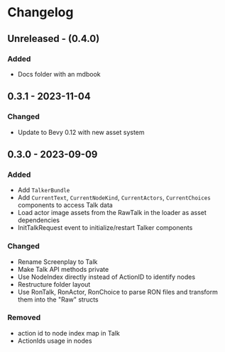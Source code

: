 # Changelog

## Unreleased - (0.4.0)

### Added
- Docs folder with an mdbook

## 0.3.1 - 2023-11-04

### Changed

- Update to Bevy 0.12 with new asset system

## 0.3.0 - 2023-09-09

### Added

- Add `TalkerBundle`
- Add `CurrentText`, `CurrentNodeKind`, `CurrentActors`, `CurrentChoices` components to access Talk data
- Load actor image assets from the RawTalk in the loader as asset dependencies
- InitTalkRequest event to initialize/restart Talker components

### Changed

- Rename Screenplay to Talk
- Make Talk API methods private
- Use NodeIndex directly instead of ActionID to identify nodes
- Restructure folder layout
- Use RonTalk, RonActor, RonChoice to parse RON files and transform them into the "Raw" structs


### Removed

- action id to node index map in Talk
- ActionIds usage in nodes